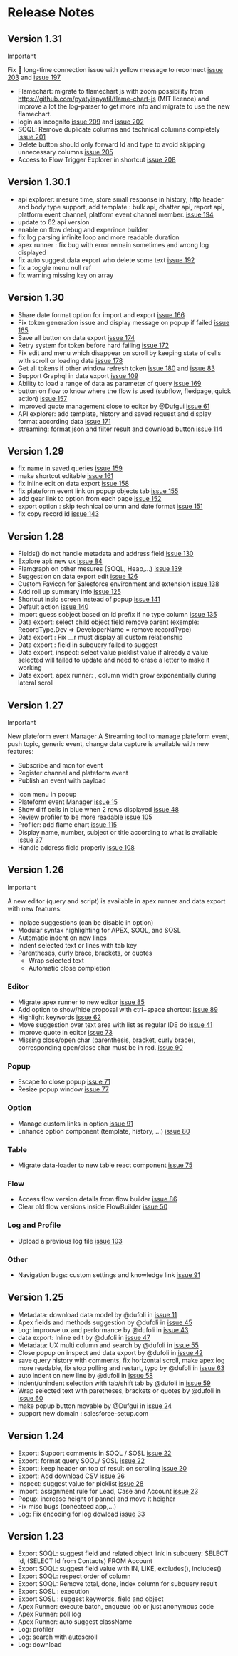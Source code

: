 # Release Notes

## Version 1.31
> [!IMPORTANT]
> Fix :bug: long-time connection issue with yellow message to reconnect [issue 203](https://github.com/dufoli/Salesforce-Inspector-Advanced/issues/203) and [issue 197](https://github.com/dufoli/Salesforce-Inspector-Advanced/issues/197)

- Flamechart: migrate to flamechart js with zoom possibility from https://github.com/pyatyispyatil/flame-chart-js (MIT licence) and improve a lot the log-parser to get more info and migrate to use the new flamechart.
- login as incognito [issue 209](https://github.com/dufoli/Salesforce-Inspector-Advanced/issues/209) and [issue 202](https://github.com/dufoli/Salesforce-Inspector-Advanced/issues/202)
- SOQL: Remove duplicate columns and technical columns completely [issue 201](https://github.com/dufoli/Salesforce-Inspector-Advanced/issues/201)
- Delete button should only forward Id and type to avoid skipping unnecessary columns [issue 205](https://github.com/dufoli/Salesforce-Inspector-Advanced/issues/205)
- Access to Flow Trigger Explorer in shortcut [issue 208](https://github.com/dufoli/Salesforce-Inspector-Advanced/issues/208)

## Version 1.30.1
- api explorer: mesure time, store small response in history, http header and body type support, add template : bulk api, chatter api, report api, platform event channel, platform event channel member. [issue 194](https://github.com/dufoli/Salesforce-Inspector-Advanced/issues/194)
- update to 62 api version
- enable on flow debug and experince builder
- fix log parsing infinite loop and more readable duration
- apex runner : fix bug with error remain sometimes and wrong log displayed
- fix auto suggest data export who delete some text [issue 192](https://github.com/dufoli/Salesforce-Inspector-Advanced/issues/192)
- fix a toggle menu null ref
- fix warning missing key on array

## Version 1.30
- Share date format option for import and export [issue 166](https://github.com/dufoli/Salesforce-Inspector-Advanced/issues/166)
- Fix token generation issue and display message on popup if failed [issue 165](https://github.com/dufoli/Salesforce-Inspector-Advanced/issues/165)
- Save all button on data export [issue 174](https://github.com/dufoli/Salesforce-Inspector-Advanced/issues/174)
- Retry system for token before hard failing [issue 172](https://github.com/dufoli/Salesforce-Inspector-Advanced/issues/172)
- Fix edit and menu which disappear on scroll by keeping state of cells with scroll or loading data [issue 178](https://github.com/dufoli/Salesforce-Inspector-Advanced/issues/178)
- Get all tokens if other window refresh token [issue 180](https://github.com/dufoli/Salesforce-Inspector-Advanced/issues/180) and [issue 83](https://github.com/dufoli/Salesforce-Inspector-Advanced/issues/83)
- Support Graphql in data export [issue 109](https://github.com/dufoli/Salesforce-Inspector-Advanced/issues/109)
- Ability to load a range of data as parameter of query [issue 169](https://github.com/dufoli/Salesforce-Inspector-Advanced/issues/169)
- button on flow to know where the flow is used (subflow, flexipage, quick action) [issue 157](https://github.com/dufoli/Salesforce-Inspector-Advanced/issues/157)
- Improved quote management close to editor by @Dufgui [issue 61](https://github.com/dufoli/Salesforce-Inspector-Advanced/issues/61)
- API explorer: add template, history and saved request and display format according data [issue 171](https://github.com/dufoli/Salesforce-Inspector-Advanced/issues/171)
- streaming: format json and filter result and download button [issue 114](https://github.com/dufoli/Salesforce-Inspector-Advanced/issues/114)

## Version 1.29
- fix name in saved queries [issue 159](https://github.com/dufoli/Salesforce-Inspector-Advanced/issues/159)
- make shortcut editable [issue 161](https://github.com/dufoli/Salesforce-Inspector-Advanced/issues/161)
- fix inline edit on data export [issue 158](https://github.com/dufoli/Salesforce-Inspector-Advanced/issues/158)
- fix plateform event link on popup objects tab [issue 155](https://github.com/dufoli/Salesforce-Inspector-Advanced/issues/155)
- add gear link to option from each page [issue 152](https://github.com/dufoli/Salesforce-Inspector-Advanced/issues/152)
- export option : skip technical column and date format [issue 151](https://github.com/dufoli/Salesforce-Inspector-Advanced/issues/151)
- fix copy record id [issue 143](https://github.com/dufoli/Salesforce-Inspector-Advanced/issues/143)


## Version 1.28

- Fields() do not handle metadata and address field [issue 130](https://github.com/dufoli/Salesforce-Inspector-Advanced/pull/130)
- Explore api: new ux  [issue 84](https://github.com/dufoli/Salesforce-Inspector-Advanced/pull/84)
- Flamgraph on other mesures (SOQL, Heap,...) [issue 139](https://github.com/dufoli/Salesforce-Inspector-Advanced/pull/139)
- Suggestion on data export edit [issue 126](https://github.com/dufoli/Salesforce-Inspector-Advanced/pull/126)
- Custom Favicon for Salesforce environment and extension [issue 138](https://github.com/dufoli/Salesforce-Inspector-Advanced/pull/138)
- Add roll up summary info [issue 125](https://github.com/dufoli/Salesforce-Inspector-Advanced/pull/125)
- Shortcut insid screen instead of popup [issue 141](https://github.com/dufoli/Salesforce-Inspector-Advanced/pull/141)
- Default action [issue 140](https://github.com/dufoli/Salesforce-Inspector-Advanced/pull/140)
- Import guess sobject based on id prefix if no type column [issue 135](https://github.com/dufoli/Salesforce-Inspector-Advanced/pull/135)
- Data export: select child object field remove parent (exemple: RecordType.Dev => DeveloperName = remove recordType)
- Data export : Fix __r must display all custom relationship
- Data export : field in subquery failed to suggest
- Data export, inspect: select value picklist value if already a value selected will failed to update and need to erase a letter to make it working
- Data export, apex runner: , column width grow exponentially during lateral scroll


## Version 1.27

> [!IMPORTANT]
> New plateform event Manager
> A Streaming tool to manage plateform event, push topic, generic event, change data capture is available with new features:
> - Subscribe and monitor event
> - Register channel and plateform event
> - Publish an event with payload

- Icon menu in popup
- Plateform event Manager [issue 15](https://github.com/dufoli/Salesforce-Inspector-Advanced/issues/15)
- Show diff cells in blue when 2 rows displayed [issue 48](https://github.com/dufoli/Salesforce-Inspector-Advanced/issues/48)
- Review profiler to be more readable [issue 105](https://github.com/dufoli/Salesforce-Inspector-Advanced/issues/105)
- Profiler: add flame chart [issue 115](https://github.com/dufoli/Salesforce-Inspector-Advanced/issues/115)
- Display name, number, subject or title according to what is available [issue 37](https://github.com/dufoli/Salesforce-Inspector-Advanced/issues/37)
- Handle address field properly [issue 108](https://github.com/dufoli/Salesforce-Inspector-Advanced/issues/108)

## Version 1.26

> [!IMPORTANT]
> A new editor (query and script) is available in apex runner and data export with new features:
> - Inplace suggestions (can be disable in option)
> - Modular syntax highlighting for APEX, SOQL, and SOSL
> - Automatic indent on new lines
> - Indent selected text or lines with tab key
> - Parentheses, curly brace, brackets, or quotes
>   - Wrap selected text
>   - Automatic close completion


### Editor

- Migrate apex runner to new editor [issue 85](https://github.com/dufoli/Salesforce-Inspector-Advanced/issues/85)
- Add option to show/hide proposal with ctrl+space shortcut [issue 89](https://github.com/dufoli/Salesforce-Inspector-Advanced/issues/89)
- Highlight keywords [issue 62](https://github.com/dufoli/Salesforce-Inspector-Advanced/issues/62)
- Move suggestion over text area with list as regular IDE do [issue 41](https://github.com/dufoli/Salesforce-Inspector-Advanced/issues/41)
- Improve quote in editor [issue 73](https://github.com/dufoli/Salesforce-Inspector-Advanced/issues/73)
- Missing close/open char (parenthesis, bracket, curly brace), corresponding open/close char must be in red. [issue 90](https://github.com/dufoli/Salesforce-Inspector-Advanced/issues/90)

### Popup

- Escape to close popup [issue 71](https://github.com/dufoli/Salesforce-Inspector-Advanced/issues/71)
- Resize popup window [issue 77](https://github.com/dufoli/Salesforce-Inspector-Advanced/issues/77)


### Option

- Manage custom links in option [issue 91](https://github.com/dufoli/Salesforce-Inspector-Advanced/issues/91)
- Enhance option component (template, history, ...) [issue 80](https://github.com/dufoli/Salesforce-Inspector-Advanced/issues/80)

### Table

- Migrate data-loader to new table react component [issue 75](https://github.com/dufoli/Salesforce-Inspector-Advanced/issues/75)

### Flow

- Access flow version details from flow builder [issue 86](https://github.com/dufoli/Salesforce-Inspector-Advanced/issues/86)
- Clear old flow versions inside FlowBuilder [issue 50](https://github.com/dufoli/Salesforce-Inspector-Advanced/issues/50)

### Log and Profile

- Upload a previous log file [issue 103](https://github.com/dufoli/Salesforce-Inspector-Advanced/issues/103)

### Other

- Navigation bugs: custom settings and knowledge link [issue 91](https://github.com/dufoli/Salesforce-Inspector-Advanced/issues/91)

## Version 1.25

- Metadata: download data model by @dufoli in [issue 11](https://github.com/dufoli/Salesforce-Inspector-Advanced/issues/11)
- Apex fields and methods suggestion by @dufoli in [issue 45](https://github.com/dufoli/Salesforce-Inspector-Advanced/issues/45)
- Log: improove ux and performance by @dufoli in [issue 43](https://github.com/dufoli/Salesforce-Inspector-Advanced/issues/43)
- data export: Inline edit by @dufoli in [issue 47](https://github.com/dufoli/Salesforce-Inspector-Advanced/issues/47)
- Metadata: UX multi column and search  by @dufoli in [issue 55](https://github.com/dufoli/Salesforce-Inspector-Advanced/issues/55)
- Close popup on inspect and data export by @dufoli in [issue 42](https://github.com/dufoli/Salesforce-Inspector-Advanced/issues/42)
- save query history with comments, fix horizontal scroll, make apex log more readable, fix stop polling and restart, typo by @dufoli in [issue 63](https://github.com/dufoli/Salesforce-Inspector-Advanced/issues/63)
- auto indent on new line by @dufoli in [issue 58](https://github.com/dufoli/Salesforce-Inspector-Advanced/issues/58)
- indent/unindent selection with tab/shift tab by @dufoli in [issue 59](https://github.com/dufoli/Salesforce-Inspector-Advanced/issues/59)
- Wrap selected text with paretheses, brackets or quotes by @dufoli in [issue 60](https://github.com/dufoli/Salesforce-Inspector-Advanced/issues/60)
- make popup button movable by @Dufgui in [issue 24](https://github.com/dufoli/Salesforce-Inspector-Advanced/issues/24)
- support new domain : salesforce-setup.com

## Version 1.24

- Export: Support comments in SOQL / SOSL [issue 22](https://github.com/dufoli/Salesforce-Inspector-Advanced/issues/12)
- Export: format query SOQL/ SOSL [issue 22](https://github.com/dufoli/Salesforce-Inspector-Advanced/issues/12)
- Export: keep header on top of result on scrolling [issue 20](https://github.com/dufoli/Salesforce-Inspector-Advanced/issues/20)
- Export: Add download CSV [issue 26](https://github.com/dufoli/Salesforce-Inspector-Advanced/issues/26)
- Inspect: suggest value for picklist [issue 28](https://github.com/dufoli/Salesforce-Inspector-Advanced/issues/28)
- Import: assignment rule for Lead, Case and Account [issue 23](https://github.com/dufoli/Salesforce-Inspector-Advanced/issues/23)
- Popup: increase height of pannel and move it heigher
- Fix misc bugs (conecteed app,...)
- Log: Fix encoding for log dowload [issue 33](https://github.com/dufoli/Salesforce-Inspector-Advanced/issues/33)

## Version 1.23

- Export SOQL: suggest field and related object link in subquery: SELECT Id, (SELECT Id from Contacts) FROM Account
- Export SOQL: suggest field value with IN, LIKE, excludes(), includes()
- Export SOQL: respect order of column
- Export SOQL: Remove total, done, index column for subquery result 
- Export SOSL : execution
- Export SOSL : suggest keywords, field and object
- Apex Runner: execute batch, enqueue job or just anonymous code
- Apex Runner: poll log
- Apex Runner: auto suggest className
- Log: profiler
- Log: search with autoscroll
- Log: download

